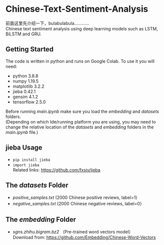 # Chinese-Text-Sentiment-Analysis

前面这里先介绍一下，bulabulabula............  
Chinese text sentiment analysis using deep learning models such as LSTM, BiLSTM and GRU.

## Getting Started

The code is written in python and runs on Google Colab. To use it you will need:
* python 3.8.8
* numpy 1.19.5
* matplotlib 3.2.2
* jieba 0.42.1  
* gensim 4.1.2 
* tensorflow 2.5.0

Before running <I>main.ipynb</I> make sure you load the <I>embedding</I> and <I>datasets</I> folders.  
(Depending on which Ide/running platform you are using, you may need to change the relative location of the <I>datasets</I> and <I>embedding</I> folders in the <I>main.ipynb</I> file.)

## jieba Usage
* `pip install jieba`
* `import jieba` <br />Related links: https://github.com/fxsjy/jieba

## The <I>datasets</I> Folder 
* <I>positive_samples.txt</I> (2000 Chinese positive reviews, label=1）
* <I>negative_samples.txt</I> (2000 Chinese negative reviews, label=0）

## The <I>embedding</I> Folder  
* <I>sgns.zhihu.bigram.bz2</I> （Pre-trained word vectors model）<br />Download from: https://github.com/Embedding/Chinese-Word-Vectors

